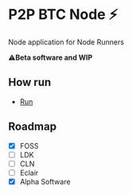 # P2P BTC Node ⚡

Node application for Node Runners

⚠️**Beta software and WIP**

## How run

- [Run](https://github.com/AreaLayer/P2PBTC-Node/blob/main/doc/run.md)


## Roadmap

- [x] FOSS
- [ ] LDK
- [ ] CLN
- [ ] Eclair
- [x] Alpha Software
